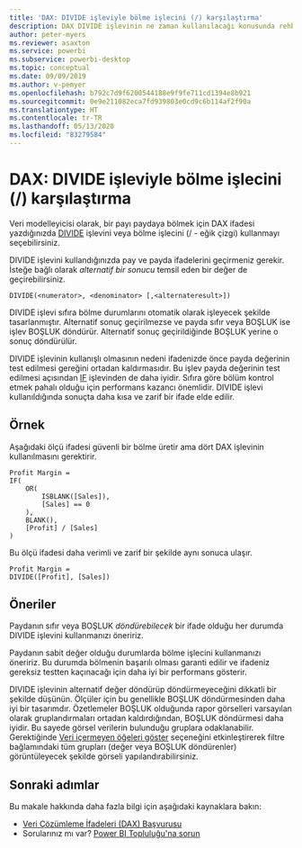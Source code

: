 ```yaml
---
title: 'DAX: DIVIDE işleviyle bölme işlecini (/) karşılaştırma'
description: DAX DIVIDE işlevinin ne zaman kullanılacağı konusunda rehberlik.
author: peter-myers
ms.reviewer: asaxton
ms.service: powerbi
ms.subservice: powerbi-desktop
ms.topic: conceptual
ms.date: 09/09/2019
ms.author: v-pemyer
ms.openlocfilehash: b792c7d9f6200544188e9f9fe711cd1394e8b921
ms.sourcegitcommit: 0e9e211082eca7fd939803e0cd9c6b114af2f90a
ms.translationtype: HT
ms.contentlocale: tr-TR
ms.lasthandoff: 05/13/2020
ms.locfileid: "83279584"
---
```

# <a name="dax-divide-function-vs-divide-operator-"></a>DAX: DIVIDE işleviyle bölme işlecini (/) karşılaştırma

Veri modelleyicisi olarak, bir payı paydaya bölmek için DAX ifadesi yazdığınızda [DIVIDE](/dax/divide-function-dax) işlevini veya bölme işlecini (/ - eğik çizgi) kullanmayı seçebilirsiniz.

DIVIDE işlevini kullandığınızda pay ve payda ifadelerini geçirmeniz gerekir. İsteğe bağlı olarak _alternatif bir sonucu_ temsil eden bir değer de geçirebilirsiniz.

```dax
DIVIDE(<numerator>, <denominator> [,<alternateresult>])
```

DIVIDE işlevi sıfıra bölme durumlarını otomatik olarak işleyecek şekilde tasarlanmıştır. Alternatif sonuç geçirilmezse ve payda sıfır veya BOŞLUK ise işlev BOŞLUK döndürür. Alternatif sonuç geçirildiğinde BOŞLUK yerine o sonuç döndürülür.

DIVIDE işlevinin kullanışlı olmasının nedeni ifadenizde önce payda değerinin test edilmesi gereğini ortadan kaldırmasıdır. Bu işlev payda değerinin test edilmesi açısından [IF](/dax/if-function-dax) işlevinden de daha iyidir. Sıfıra göre bölüm kontrol etmek pahalı olduğu için performans kazancı önemlidir. DIVIDE işlevi kullanıldığında sonuçta daha kısa ve zarif bir ifade elde edilir.

## <a name="example"></a>Örnek

Aşağıdaki ölçü ifadesi güvenli bir bölme üretir ama dört DAX işlevinin kullanılmasını gerektirir.

```dax
Profit Margin =
IF(
    OR(
        ISBLANK([Sales]),
        [Sales] == 0
    ),
    BLANK(),
    [Profit] / [Sales]
)
```

Bu ölçü ifadesi daha verimli ve zarif bir şekilde aynı sonuca ulaşır.

```dax
Profit Margin =
DIVIDE([Profit], [Sales])
```

## <a name="recommendations"></a>Öneriler

Paydanın sıfır veya BOŞLUK _döndürebilecek_ bir ifade olduğu her durumda DIVIDE işlevini kullanmanızı öneririz.

Paydanın sabit değer olduğu durumlarda bölme işlecini kullanmanızı öneririz. Bu durumda bölmenin başarılı olması garanti edilir ve ifadeniz gereksiz testten kaçınacağı için daha iyi bir performans gösterir.

DIVIDE işlevinin alternatif değer döndürüp döndürmeyeceğini dikkatli bir şekilde düşünün. Ölçüler için bu genellikle BOŞLUK döndürmesinden daha iyi bir tasarımdır. Özetlemeler BOŞLUK olduğunda rapor görselleri varsayılan olarak gruplandırmaları ortadan kaldırdığından, BOŞLUK döndürmesi daha iyidir. Bu sayede görsel verilerin bulunduğu gruplara odaklanabilir. Gerektiğinde [Veri içermeyen öğeleri göster](../create-reports/desktop-show-items-no-data.md) seçeneğini etkinleştirerek filtre bağlamındaki tüm grupları (değer veya BOŞLUK döndürenler) görüntüleyecek şekilde görseli yapılandırabilirsiniz.

## <a name="next-steps"></a>Sonraki adımlar

Bu makale hakkında daha fazla bilgi için aşağıdaki kaynaklara bakın:

- [Veri Çözümleme İfadeleri (DAX) Başvurusu](/dax/)
- Sorularınız mı var? [Power BI Topluluğu'na sorun](https://community.powerbi.com/)

